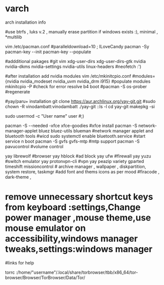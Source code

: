 # varch
arch installation info

#use btrfs , luks v.2 , manually erase partition if windows exists :), minimal , *multilib

vim /etc/pacman.conf #paralleldownload=10 ; ILoveCandy
pacman -Sy
pacman-key --init
pacman-key --populate

#addditional pakages
#git vim xdg-user-dirs xdg-user-dirs-gtk nvidia nvidia-dkms nvidia-settings nvidia-utils linux-headers #neofetch :')

#after installation add nvidia modules
vim /etc/mkinitcpio.conf #modules={nvidia nvidia_modeset nvidia_uvm nvidia_drm i915}
#populate modules
mkinitcpio -P #check for error resolve b4 boot
#pacman -S os-prober #regenerate

#yay/paru+ installation 
git clone https://aur.archlinux.org/yay-git.git #sudo chown -R vinodambatt:vinodambatt ./yay-git ::ls -l
cd yay-git
makepkg -si

sudo usermod -c "User name" user #;)

pacman -S --needed -xfce xfce-goodies #xfce install
pacman -S network-manager-applet bluez bluez-utils blueman #network manager applet and bluetooth tools
#wicd
sudo systemctl enable bluetooth.service #start service n boot
pacman -S gvfs gvfs-mtp #mtp support
pacman -S pavucontrol #volume control

yay librewolf #browser
yay hblock #ad block
yay ufw #firewall
yay yuzu #switch emulator
yay protonvpn-cli #vpn
yay peazip variety gparted timeshift missioncontrol # archive manager , wallpaper , diskpartition, system restore, taskmgr
#add font and thems icons as per mood
#firacode , dark-theme ,
# remove unnecessary shortcut keys from keyboard :settings,Change power manager ,mouse theme,use mouse emulator on accessibility,windows manager tweaks,settings:windows manager

#links for help

torrc :/home/"username"/.local/share/torbrowser/tbb/x86_64/tor-browser/Browser/TorBrowser/Data/Tor/
